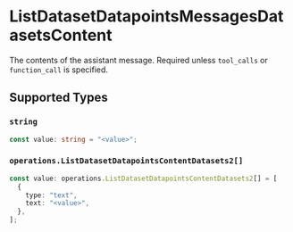 # ListDatasetDatapointsMessagesDatasetsContent

The contents of the assistant message. Required unless `tool_calls` or `function_call` is specified.


## Supported Types

### `string`

```typescript
const value: string = "<value>";
```

### `operations.ListDatasetDatapointsContentDatasets2[]`

```typescript
const value: operations.ListDatasetDatapointsContentDatasets2[] = [
  {
    type: "text",
    text: "<value>",
  },
];
```


